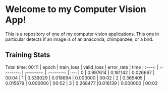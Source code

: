# Welcome to my Computer Vision App!

This is a repository of one of my computer vision applications. This one in particular detects if an image is of an anaconda, chimpanzee, or a bird. 


## Training Stats

Total time: 00:11 
|  epoch | train_loss | valid_loss | error_rate | time 
| :----: | :--------: | :--------: | :--------: | :--: 
| 0 	 | 0.997614   | 0.181142   | 0.026667   | 00:04
| 1      | 0.539029   | 0.018694   | 0.000000   | 00:02
| 2 	 | 0.365405   | 0.015679   | 0.000000 	| 00:02
| 3      | 0.268477    |0.016139   | 0.000000 	| 00:02



